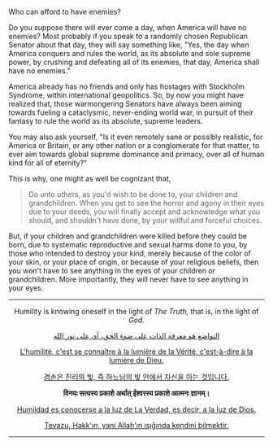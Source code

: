 Who can afford to have enemies?

Do you suppose there will ever come a day, when America will have no enemies? Most probably if you speak to a randomly chosen Republican Senator about that day, they will say something like, "Yes, the day when America conquers and rules the world, as its absolute and sole supreme power, by crushing and defeating all of its enemies, that day, America shall have no enemies." 

America already has no friends and only has hostages with Stockholm Syndrome, within international geopolitics. So, by now you might have realized that, those warmongering Senators have always been aiming towards fueling a cataclysmic, never-ending world war, in pursuit of their fantasy to rule the world as its absolute, supreme leaders. 

You may also ask yourself, "Is it even remotely sane or possibly realistic, for America or Britain, or any other nation or a conglomerate for that matter, to ever aim towards global supreme dominance and primacy, over all of human kind for all of eternity?"

This is why, one might as well be cognizant that,

>Do unto others, as you'd wish to be done to, your children and grandchildren. When you get to see the horror and agony in their eyes due to your deeds, you will finally accept and acknowledge what you should, and shouldn't have done, by your willful and forceful choices. 

But, if your children and grandchildren were killed before they could be born, due to systematic reproductive and sexual harms done to you, by those who intended to destroy your kind, merely because of the color of your skin, or your place of origin, or because of your religious beliefs, then you won't have to see anything in the eyes of your children or grandchildren. More importantly, they will never have to see anything in your eyes. 

---

<div align="center">

Humility is knowing oneself in the light of *The Truth,* that is, in the light of *God.* 

<p dir="rtl"><a href="https://translate.google.com/?sl=auto&tl=ar&text=Humility%20is%20knowing%20oneself%20in%20the%20light%20of%20The%20Truth%2C%20that%20is%2C%20in%20the%20light%20of%20God.&op=translate">التواضع هو معرفة الذات على ضوء الحق، أي على نور الله</a></p> 

[L'humilité, c'est se connaître à la lumière de la Vérité, c'est-à-dire à la lumière de Dieu.](https://translate.google.com/?sl=en&tl=fr&text=Humility%20is%20knowing%20oneself%20in%20the%20light%20of%20The%20Truth%2C%20that%20is%2C%20in%20the%20light%20of%20God.&op=translate) 

[겸손은 진리의 빛, 즉 하느님의 빛 안에서 자신을 아는 것입니다.](https://translate.google.com/?sl=auto&tl=ko&text=Humility%20is%20knowing%20oneself%20in%20the%20light%20of%20The%20Truth%2C%20that%20is%2C%20in%20the%20light%20of%20God.&op=translate) 

**विनयः सत्यस्य प्रकाशे अर्थात् ईश्वरस्य प्रकाशे आत्मनः ज्ञानम्।** 

[Humildad es conocerse a la luz de La Verdad, es decir, a la luz de Dios.](https://translate.google.com/?sl=en&tl=es&text=Humility%20is%20knowing%20oneself%20in%20the%20light%20of%20The%20Truth%2C%20that%20is%2C%20in%20the%20light%20of%20God.&op=translate) 

[Tevazu, Hakk'ın, yani Allah'ın ışığında kendini bilmektir.](https://translate.google.com/?sl=en&tl=tr&text=Humility%20is%20knowing%20oneself%20in%20the%20light%20of%20The%20Truth%2C%20that%20is%2C%20in%20the%20light%20of%20God.&op=translate) 

<div>

---